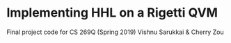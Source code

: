 # Implementing HHL on a Rigetti QVM
Final project code for CS 269Q (Spring 2019)
Vishnu Sarukkai & Cherry Zou
